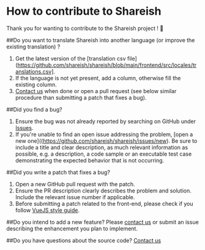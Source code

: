 # How to contribute to Shareish

Thank you for wanting to contribute to the Shareish project ! :green_heart:

##Do you want to translate Shareish into another language (or improve the existing translation) ?
1. Get the latest version of the [translation csv file](https://github.com/shareish/shareish/blob/main/frontend/src/locales/translations.csv].
2. If the language is not yet present, add a column, otherwise fill the existing column.
3. [Contact us](info@shareish.org) when done or open a pull request (see below similar procedure than submitting a patch that fixes a bug).

##Did you find a bug?
1. Ensure the bug was not already reported by searching on GitHub under [Issues](https://github.com/shareish/shareish/issues).
2. If you're unable to find an open issue addressing the problem, [open a new one]((https://github.com/shareish/shareish/issues/new). Be sure to include a title and clear description, as much relevant information as possible, e.g. a description, a code sample or an executable test case demonstrating the expected behavior that is not occurring.

##Did you write a patch that fixes a bug?
1. Open a new GitHub pull request with the patch.
2. Ensure the PR description clearly describes the problem and solution. Include the relevant issue number if applicable.
3. Before submitting a patch related to the front-end, please check if you follow [VueJS style guide](https://v2.vuejs.org/v2/style-guide/?redirect=true).

##Do you intend to add a new feature?
Please [contact us](info@shareish.org) or submit an issue describing the enhancement you plan to implement.

##Do you have questions about the source code?
[Contact us](info@shareish.org)





